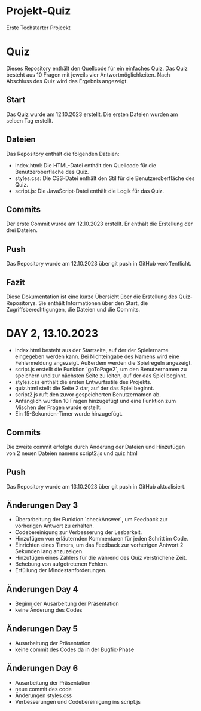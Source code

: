 # Projekt-Quiz
Erste Techstarter Projeckt
<h1>Quiz</h1>

  <p>Dieses Repository enthält den Quellcode für ein einfaches Quiz. Das Quiz besteht aus 10 Fragen mit jeweils vier Antwortmöglichkeiten. Nach Abschluss des Quiz wird das Ergebnis angezeigt.</p>

  <h2>Start</h2>

  <p>Das Quiz wurde am 12.10.2023 erstellt. Die ersten Dateien wurden am selben Tag erstellt.</p>

  
  <h2>Dateien</h2>

  <p>Das Repository enthält die folgenden Dateien:</p>

  <ul>
    <li>index.html: Die HTML-Datei enthält den Quellcode für die Benutzeroberfläche des Quiz.</li>
    <li>styles.css: Die CSS-Datei enthält den Stil für die Benutzeroberfläche des Quiz.</li>
    <li>script.js: Die JavaScript-Datei enthält die Logik für das Quiz.</li>
  </ul>

  <h2>Commits</h2>

  <p>Der erste Commit wurde am 12.10.2023 erstellt. Er enthält die Erstellung der drei Dateien.</p>

  <h2>Push</h2>

  <p>Das Repository wurde am 12.10.2023 über git push in GitHub veröffentlicht.</p>

  <h2>Fazit</h2>

  Diese Dokumentation ist eine kurze Übersicht über die Erstellung des Quiz-Repositorys. Sie enthält Informationen über den Start, die Zugriffsberechtigungen, die Dateien und die Commits.
<h1>DAY 2, 13.10.2023</h1>
<ul>
  <li>
    index.html</strong> besteht aus der Startseite, auf der der Spielername eingegeben werden kann. Bei Nichteingabe des Namens wird eine Fehlermeldung angezeigt. Außerdem werden die Spielregeln angezeigt.
  </li>
  <li>
   script.js</strong> erstellt die Funktion `goToPage2`, um den Benutzernamen zu speichern und zur nächsten Seite zu leiten, auf der das Spiel beginnt.
  </li>
  <li>
    styles.css</strong> enthält die ersten Entwurfsstile des Projekts.
  </li>
  <li>
    quiz.html</strong> stellt die Seite 2 dar, auf der das Spiel beginnt.
  </li>
  <li>
    script2.js</strong> ruft den zuvor gespeicherten Benutzernamen ab.
  </li>
  <li>
    Anfänglich wurden 10 Fragen hinzugefügt und eine Funktion zum Mischen der Fragen wurde erstellt.
  </li>
  <li>
    Ein 15-Sekunden-Timer wurde hinzugefügt.
  </li>
  
</ul>
<h2>Commits</h2>

  <p>Die zweite commit erfolgte durch Änderung der Dateien und Hinzufügen von 2 neuen Dateien namens script2.js und quiz.html </p>
 <h2>Push</h2>

  <p>Das Repository wurde am 13.10.2023 über git push in GitHub aktualisiert.</p>
  
<h2>Änderungen Day 3 </h2>

<ul>
  <li>Überarbeitung der Funktion `checkAnswer`, um Feedback zur vorherigen Antwort zu erhalten.</li>

  <li>Codebereinigung zur Verbesserung der Lesbarkeit.</li>
  
  <li>Hinzufügen von erläuternden Kommentaren für jeden Schritt im Code.</li>
  
  <li>Einrichten eines Timers, um das Feedback zur vorherigen Antwort 2 Sekunden lang anzuzeigen.</li>
  
  <li>Hinzufügen eines Zählers für die während des Quiz verstrichene Zeit.</li>
  
  <li>Behebung von aufgetretenen Fehlern.</li>
  
  <li>Erfüllung der Mindestanforderungen.</li>
</ul>
<h2>Änderungen Day 4 </h2>

<ul>
<li>Beginn der Ausarbeitung der Präsentation</li>
  
<li>keine Änderung des Codes</li>

</ul>

<h2>Änderungen Day 5 </h2>

<ul>
<li>Ausarbeitung der Präsentation</li>
  
<li>keine commit des Codes da in der Bugfix-Phase</li>

</ul>
<h2>Änderungen Day 6 </h2>

<ul>
<li>Ausarbeitung der Präsentation</li>
  
<li>neue commit des code</li>

<li>Änderungen styles.css</li>

<li>Verbesserungen und Codebereinigung ins script.js</li>

</ul>

